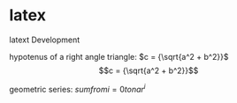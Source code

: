 # latex
latext Development
<!-- Latext Formulas -->
<!-- Right Angle Triangle -->
hypotenus of a right angle triangle: $c = {\sqrt{a^2 + b^2}}$
$$c = {\sqrt{a^2 + b^2}}$$

<!-- Geometric Series -->
geometric series: $sum {from i=0 to n {ar^i}}$